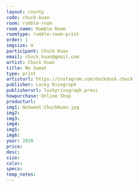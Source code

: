 ```yaml
---
layout: county 
code: chuck-kuan
room: rumble-room
room_name: Rumble Room
roomtype: rumble-room-print
order: 1
imgsize: m
participant: Chuck Kuan
email: chuck.kuan@gmail.com
artist: Chuck Kuan
title: No Sweat
type: print
artisturl: https://instagram.com/duckduck.chuck
publisher: Lucky Risograph
publisherurl: luckyrisograph.press
howpurchase: Online Shop
producturl: 
img1: NoSweat-ChuckKuan.jpg
img2: 
img3: 
img4: 
img5: 
img6: 
year: 2020
price: 
desc: 
size: 
color: 
specs: 
temp_notes: 
---
```

